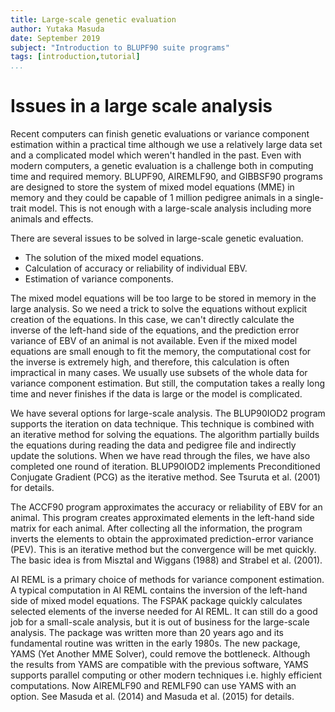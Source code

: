 ```yaml
---
title: Large-scale genetic evaluation
author: Yutaka Masuda
date: September 2019
subject: "Introduction to BLUPF90 suite programs"
tags: [introduction,tutorial]
...
```


Issues in a large scale analysis
================================

Recent computers can finish genetic evaluations or variance component estimation within a
practical time although we use a relatively large data set and a complicated model which weren't handled in
the past. Even with modern computers, a genetic evaluation is a challenge both in computing
time and required memory. BLUPF90, AIREMLF90, and GIBBSF90 programs are designed to
store the system of mixed model equations (MME) in memory and they could be capable of 1 million pedigree animals in a single-trait
model. This is not enough with a large-scale analysis including more animals and effects.

There are several issues to be solved in large-scale genetic evaluation.

- The solution of the mixed model equations.
- Calculation of accuracy or reliability of individual EBV.
- Estimation of variance components.

The mixed model equations will be too large to be stored in memory in the large analysis. So we need a trick
to solve the equations without explicit creation of the equations. In this case, we can't directly
calculate the inverse of the left-hand side of the equations, and the prediction error variance of
EBV of an animal is not available. Even if the mixed model equations are small enough to fit the memory,
the computational cost for the inverse is extremely high, and therefore, this calculation is often impractical in
many cases. We usually use subsets of the whole data for variance component estimation. But
still, the computation takes a really long time and never finishes if the data is large or the model is
complicated.

We have several options for large-scale analysis. The BLUP90IOD2 program supports
the iteration on data technique. This technique is combined with an iterative method for solving
the equations. The algorithm partially builds the equations during reading the data and pedigree file
and indirectly update the solutions. When we have read through the files, we have also completed
one round of iteration. BLUP90IOD2 implements Preconditioned Conjugate Gradient (PCG) as the
iterative method. See Tsuruta et al. (2001) for details.

The ACCF90 program approximates the accuracy or reliability of EBV for an animal. This
program creates approximated elements in the left-hand side matrix for each animal. After collecting
all the information, the program inverts the elements to obtain the approximated prediction-error
variance (PEV). This is an iterative method but the convergence will be met quickly. The basic idea
is from Misztal and Wiggans (1988) and Strabel et al. (2001).

AI REML is a primary choice of methods for variance component estimation. A typical computation
in AI REML contains the inversion of the left-hand side of mixed model equations. The FSPAK
package quickly calculates selected elements of the inverse needed for AI REML. It can still
do a good job for a small-scale analysis, but it is out of business for the large-scale analysis. The
package was written more than 20 years ago and its fundamental routine was written in the early 1980s.
The new package, YAMS (Yet Another MME Solver), could remove the bottleneck. Although the results from YAMS are compatible
with the previous software, YAMS supports parallel computing or other modern techniques i.e.
highly efficient computations. Now AIREMLF90 and REMLF90 can use YAMS with an option.
See Masuda et al. (2014) and Masuda et al. (2015) for details.
